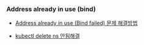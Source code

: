 ### Address already in use (bind)

- [Address already in use (Bind failed) 문제 해결방법](https://reallinux.co.kr/blog/199)

- [kubectl delete ns 안됨](https://ccambo.tistory.com/entry/Kubernetes-Troubleshooting-%EC%82%AD%EC%A0%9C%EB%90%98%EC%A7%80-%EC%95%8A%EB%8A%94-Namespace-%EA%B0%95%EC%A0%9C%EB%A1%9C-%EC%82%AD%EC%A0%9C%ED%95%98%EA%B8%B0)[해결](https://crois.net/k8s-namespace-%EA%B0%95%EC%A0%9C-%EC%82%AD%EC%A0%9C/)
